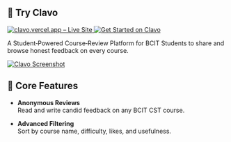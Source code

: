 ## 🚀 Try Clavo

  <a href="https://clavo.vercel.app">
    <img
      src="https://img.shields.io/badge/clavo.vercel.app-live-brightgreen?style=for-the-badge"
      alt="clavo.vercel.app – Live Site"
    />
  </a>
  <a href="https://clavo.vercel.app">
    <img
      src="https://img.shields.io/badge/🚀%20Get%20Started-Clavo-blue?style=for-the-badge"
      alt="Get Started on Clavo"
    />
  </a>


A Student‑Powered Course‑Review Platform for BCIT Students to share and browse honest feedback on every course.  

<a href="https://clavo.vercel.app"><img src="https://i.ibb.co/9HrZ84Zf/ogimage.png" alt="Clavo Screenshot" border="0" /></a>

## 📝 Core Features
- **Anonymous Reviews**  
  Read and write candid feedback on any BCIT CST course.

- **Advanced Filtering**  
  Sort by course name, difficulty, likes, and usefulness.

